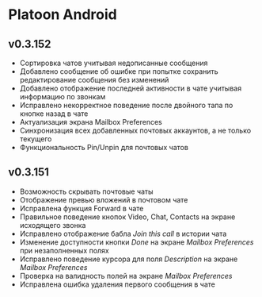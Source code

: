 # Platoon Android

## v0.3.152
* Сортировка чатов учитывая недописанные сообщения
* Добавлено сообщение об ошибке при попытке сохранить редактирование сообщения без изменений
* Добавлено отображение последней активности в чате учитывая информацию по звонкам
* Исправлено некорректное поведение после двойного тапа по кнопке назад в чате
* Актуализация экрана Mailbox Preferences 
* Синхронизация всех добавленных почтовых аккаунтов, а не только текущего
* Функциональность Pin/Unpin для почтовых чатов

## v0.3.151
* Возможность скрывать почтовые чаты
* Отображение превью вложений в почтовом чате
* Исправлена функция Forward в чате
* Правильное поведение кнопок Video, Chat, Contacts на экране исходящего звонка
* Исправлено отображение бабла *Join this call* в истории чата
* Изменение доступности кнопки *Done* на экране *Mailbox Preferences* при незаполненных полях
* Исправлено поведение курсора для поля *Description* на экране *Mailbox Preferences*
* Проверка на валидность полей на экране *Mailbox Preferences*
* Исправлена ошибка удаления первого сообщения в чате 
